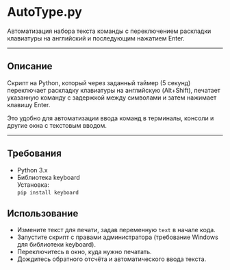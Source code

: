 # AutoType.py

Автоматизация набора текста команды с переключением раскладки клавиатуры на английский и последующим нажатием Enter.

---

## Описание

Скрипт на Python, который через заданный таймер (5 секунд) переключает раскладку клавиатуры на английскую (Alt+Shift), печатает указанную команду с задержкой между символами и затем нажимает клавишу Enter.

Это удобно для автоматизации ввода команд в терминалы, консоли и другие окна с текстовым вводом.

---

## Требования

- Python 3.x
- Библиотека keyboard  
  Установка:  
```pip install keyboard```

## Использование

- Измените текст для печати, задав переменную `text` в начале кода.
- Запустите скрипт с правами администратора (требование Windows для библиотеки keyboard).
- Переключитесь в окно, куда нужно печатать.
- Дождитесь обратного отсчёта и автоматического ввода текста.
